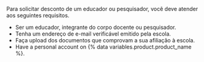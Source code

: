 Para solicitar desconto de um educador ou pesquisador, você deve atender aos seguintes requisitos.

- Ser um educador, integrante do corpo docente ou pesquisador.
- Tenha um endereço de e-mail verificável emitido pela escola.
- Faça upload dos documentos que comprovam a sua afiliação à escola.
- Have a personal account on {% data variables.product.product_name %}.
